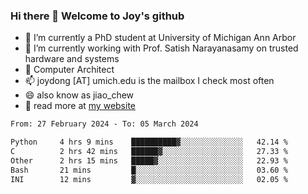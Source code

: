 ### Hi there 👋 Welcome to Joy's github

- 🔭 I’m currently a PhD student at University of Michigan Ann Arbor
- 🌱 I’m currently working with Prof. Satish Narayanasamy on trusted hardware and systems
- 👯 Computer Architect
- 📫 joydong [AT] umich.edu is the mailbox I check most often
- 😄 also know as jiao_chew
- 💬 read more at [my website](https://joydddd.github.io/)
<!--START_SECTION:waka-->

```txt
From: 27 February 2024 - To: 05 March 2024

Python     4 hrs 9 mins    ██████████▓░░░░░░░░░░░░░░   42.14 %
C          2 hrs 42 mins   ██████▓░░░░░░░░░░░░░░░░░░   27.33 %
Other      2 hrs 15 mins   █████▓░░░░░░░░░░░░░░░░░░░   22.93 %
Bash       21 mins         █░░░░░░░░░░░░░░░░░░░░░░░░   03.60 %
INI        12 mins         ▓░░░░░░░░░░░░░░░░░░░░░░░░   02.05 %
```

<!--END_SECTION:waka-->
